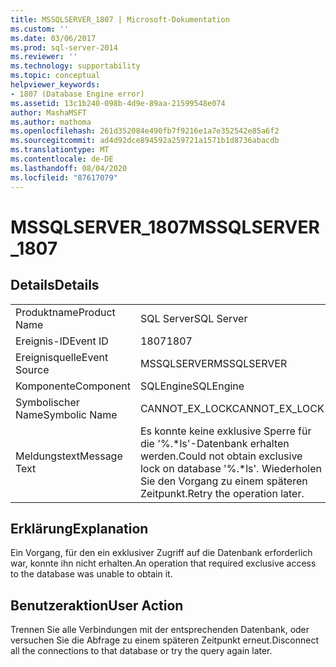 ```yaml
---
title: MSSQLSERVER_1807 | Microsoft-Dokumentation
ms.custom: ''
ms.date: 03/06/2017
ms.prod: sql-server-2014
ms.reviewer: ''
ms.technology: supportability
ms.topic: conceptual
helpviewer_keywords:
- 1807 (Database Engine error)
ms.assetid: 13c1b240-098b-4d9e-89aa-21599548e074
author: MashaMSFT
ms.author: mathoma
ms.openlocfilehash: 261d352084e490fb7f9216e1a7e352542e85a6f2
ms.sourcegitcommit: ad4d92dce894592a259721a1571b1d8736abacdb
ms.translationtype: MT
ms.contentlocale: de-DE
ms.lasthandoff: 08/04/2020
ms.locfileid: "87617079"
---
```

# <a name="mssqlserver_1807"></a><span data-ttu-id="c1c02-102">MSSQLSERVER_1807</span><span class="sxs-lookup"><span data-stu-id="c1c02-102">MSSQLSERVER_1807</span></span>
    
## <a name="details"></a><span data-ttu-id="c1c02-103">Details</span><span class="sxs-lookup"><span data-stu-id="c1c02-103">Details</span></span>  
  
|||  
|-|-|  
|<span data-ttu-id="c1c02-104">Produktname</span><span class="sxs-lookup"><span data-stu-id="c1c02-104">Product Name</span></span>|<span data-ttu-id="c1c02-105">SQL Server</span><span class="sxs-lookup"><span data-stu-id="c1c02-105">SQL Server</span></span>|  
|<span data-ttu-id="c1c02-106">Ereignis-ID</span><span class="sxs-lookup"><span data-stu-id="c1c02-106">Event ID</span></span>|<span data-ttu-id="c1c02-107">1807</span><span class="sxs-lookup"><span data-stu-id="c1c02-107">1807</span></span>|  
|<span data-ttu-id="c1c02-108">Ereignisquelle</span><span class="sxs-lookup"><span data-stu-id="c1c02-108">Event Source</span></span>|<span data-ttu-id="c1c02-109">MSSQLSERVER</span><span class="sxs-lookup"><span data-stu-id="c1c02-109">MSSQLSERVER</span></span>|  
|<span data-ttu-id="c1c02-110">Komponente</span><span class="sxs-lookup"><span data-stu-id="c1c02-110">Component</span></span>|<span data-ttu-id="c1c02-111">SQLEngine</span><span class="sxs-lookup"><span data-stu-id="c1c02-111">SQLEngine</span></span>|  
|<span data-ttu-id="c1c02-112">Symbolischer Name</span><span class="sxs-lookup"><span data-stu-id="c1c02-112">Symbolic Name</span></span>|<span data-ttu-id="c1c02-113">CANNOT_EX_LOCK</span><span class="sxs-lookup"><span data-stu-id="c1c02-113">CANNOT_EX_LOCK</span></span>|  
|<span data-ttu-id="c1c02-114">Meldungstext</span><span class="sxs-lookup"><span data-stu-id="c1c02-114">Message Text</span></span>|<span data-ttu-id="c1c02-115">Es konnte keine exklusive Sperre für die '%.\*ls'-Datenbank erhalten werden.</span><span class="sxs-lookup"><span data-stu-id="c1c02-115">Could not obtain exclusive lock on database '%.\*ls'.</span></span> <span data-ttu-id="c1c02-116">Wiederholen Sie den Vorgang zu einem späteren Zeitpunkt.</span><span class="sxs-lookup"><span data-stu-id="c1c02-116">Retry the operation later.</span></span>|  
  
## <a name="explanation"></a><span data-ttu-id="c1c02-117">Erklärung</span><span class="sxs-lookup"><span data-stu-id="c1c02-117">Explanation</span></span>  
 <span data-ttu-id="c1c02-118">Ein Vorgang, für den ein exklusiver Zugriff auf die Datenbank erforderlich war, konnte ihn nicht erhalten.</span><span class="sxs-lookup"><span data-stu-id="c1c02-118">An operation that required exclusive access to the database was unable to obtain it.</span></span>  
  
## <a name="user-action"></a><span data-ttu-id="c1c02-119">Benutzeraktion</span><span class="sxs-lookup"><span data-stu-id="c1c02-119">User Action</span></span>  
 <span data-ttu-id="c1c02-120">Trennen Sie alle Verbindungen mit der entsprechenden Datenbank, oder versuchen Sie die Abfrage zu einem späteren Zeitpunkt erneut.</span><span class="sxs-lookup"><span data-stu-id="c1c02-120">Disconnect all the connections to that database or try the query again later.</span></span>  
  
  
